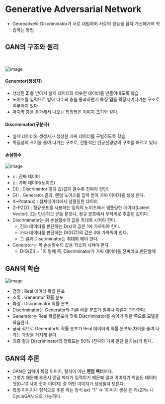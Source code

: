 # Generative Adversarial Network
- Genreative와 Discriminator가 서로 대립하며 서로의 성능을 점차 개선해가며 학습하는 방법

## GAN의 구조와 원리
<br>

![image](https://img1.daumcdn.net/thumb/R1280x0/?scode=mtistory2&fname=https%3A%2F%2Fblog.kakaocdn.net%2Fdn%2FdsLkY2%2FbtqDx6ibwSp%2FFKgJojS3w2gsh9EP1XYVuK%2Fimg.png)
<br>

#### Generator(생성자)
- 생성된 **Z** 를 받아서 실제 데이터와 비슷한 데이터를 만들어내도록 학습
- 노이즈를 입력으로 받아 다수의 층을 통과하면서 특징 맵을 확장시켜나가는 구조로 이루어져 있다.
- 마지막 층을 통과해서 나오는 특징맴은 이미지 크기와 같다.

#### Discriminator(구분자)
- 실제 데이터와 생성자가 생성한 가짜 데이터를 구별하도록 학습
- 특징맵의 크기를 줄여 나가는 구조로, 전통적인 인공신경망의 구조를 따르고 있다.

#### 손실함수
![image](https://img1.daumcdn.net/thumb/R1280x0/?scode=mtistory2&fname=https%3A%2F%2Fblog.kakaocdn.net%2Fdn%2Fdo2VM7%2FbtrrKIzYQxX%2FggLoXmWqqPtmeWSNPsyEu1%2Fimg.png)
- x : 진짜 데이터
- z : 가짜 데이터(노이즈)
- D() : Discrimintor 결과 값(값이 클수록 진짜라 판단)
- G() : Generator 결과, 랜덤 노이즈를 입력 받아 가짜 이미지를 생성 한다.
- X~Pdata(x) : 실제데이터에서 샘플링한 데이터 
- Z~PZ(Z) : 정규분포를 사용하는 임의의 노이즈에서 샘플링한 데이터(Latent Vector), Z는 단순하고 균등 분포나, 정규 분포에서 무작위로 추출된 값이다.
- Discriminator는 위 손실함수의 값을 최대화 시켜야 한다.
  - 진짜 데이터를 판단하는 D(x)의 값은 1에 가까워야 한다.
  - 가짜 데이터를 판단하는 D(G(Z))의 값은 0에 가까워야 한다.
  - 그 결과 Discriminator는 최대화 해야 한다. 
- Generator는 위 손실함수의 값을 최소화 시켜야 한다.
  - D(G(Z)) = 1이 될때 즉, Discriminator가 가짜 데이터를 진짜라고 판단할때

## GAN의 학습

![image](https://img1.daumcdn.net/thumb/R1280x0/?scode=mtistory2&fname=https%3A%2F%2Fblog.kakaocdn.net%2Fdn%2FbRwvnH%2FbtqDzkNAl8w%2FxRJmkKhyZLCATOxU6nMk2K%2Fimg.png)
- 검정 : Real 데이터 확률 분포
- 초록 : Generator 확률 분포
- 파랑 : Dscriminator 확률 분포
- Discriminator는 Generator와 기존 확률 분포가 얼마나 다른지 판단한다.
- Generator는 Real 확률분포에 맞춰 Discriminator를 속이기 위한 쪽으로 모델을 학습한다.
- 궁극 적으로 Generator의 확률 분포가 Real 데이터의 확률 분포와 차이를 줄여 나가는 과정을 거치게 된다.
- 최종 결과 Discriminator의 정확도는 50% (진짜와 가짜 판단 불가능)가 된다.

## GAN의 추론
- GAN은 입력이 특정 이미지, 형식이 아닌 **랜덤 벡터**이다.
- 그렇기 때문에 추론시 랜덤 벡터가 입력이기 때문에 결과 이미지가 학습된 데이터 셋(0~10 사이 숫자 이미지) 중 어떤 이미지가 생성될지 모른다.
- 특정 이미지나 형식으로 추론 하는 방식 ex) "1" =>  1이미지 생성 은 Pix2Pix 나 CycleGAN 으로 가능하다.